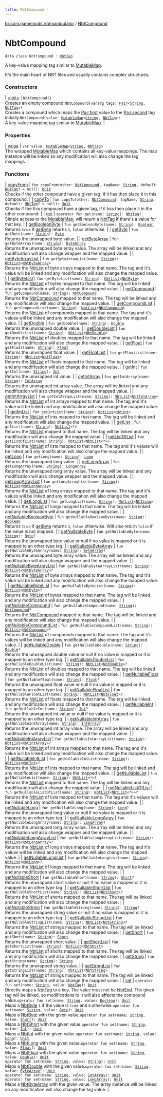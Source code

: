 ```yaml
---
title: NbtCompound - 
---
```


[br.com.gamemods.nbtmanipulator](../index.html) / [NbtCompound](./index.html)

# NbtCompound

`data class NbtCompound : `[`NbtTag`](../-nbt-tag.html)

A key-value mapping tag similar to [MutableMap](https://kotlinlang.org/api/latest/jvm/stdlib/kotlin.collections/-mutable-map/index.html).

It's the main heart of NBT files and usually contains complex structures.

### Constructors

| [&lt;init&gt;](-init-.html) | `NbtCompound()`<br>Creates an empty compound.`NbtCompound(vararg tags: `[`Pair`](https://kotlinlang.org/api/latest/jvm/stdlib/kotlin/-pair/index.html)`<`[`String`](https://kotlinlang.org/api/latest/jvm/stdlib/kotlin/-string/index.html)`, `[`NbtTag`](../-nbt-tag.html)`>)`<br>Creates a compound which maps the [Pair.first](https://kotlinlang.org/api/latest/jvm/stdlib/kotlin/-pair/first.html) value to the [Pair.second](https://kotlinlang.org/api/latest/jvm/stdlib/kotlin/-pair/second.html) tag initially.`NbtCompound(value: `[`MutableMap`](https://kotlinlang.org/api/latest/jvm/stdlib/kotlin.collections/-mutable-map/index.html)`<`[`String`](https://kotlinlang.org/api/latest/jvm/stdlib/kotlin/-string/index.html)`, `[`NbtTag`](../-nbt-tag.html)`>)`<br>A key-value mapping tag similar to [MutableMap](https://kotlinlang.org/api/latest/jvm/stdlib/kotlin.collections/-mutable-map/index.html). |

### Properties

| [value](value.html) | `var value: `[`MutableMap`](https://kotlinlang.org/api/latest/jvm/stdlib/kotlin.collections/-mutable-map/index.html)`<`[`String`](https://kotlinlang.org/api/latest/jvm/stdlib/kotlin/-string/index.html)`, `[`NbtTag`](../-nbt-tag.html)`>`<br>The wrapped [MutableMap](https://kotlinlang.org/api/latest/jvm/stdlib/kotlin.collections/-mutable-map/index.html) which contains all key-value mappings. The map instance will be linked so any modification will also change the tag mappings. |

### Functions

| [copyFrom](copy-from.html) | `fun copyFrom(other: `[`NbtCompound`](./index.html)`, tagName: `[`String`](https://kotlinlang.org/api/latest/jvm/stdlib/kotlin/-string/index.html)`, default: `[`NbtTag`](../-nbt-tag.html)`? = null): `[`Unit`](https://kotlinlang.org/api/latest/jvm/stdlib/kotlin/-unit/index.html)<br>Checks if the other compound have a given tag, if it has then place it in this compound. |
| [copyTo](copy-to.html) | `fun copyTo(other: `[`NbtCompound`](./index.html)`, tagName: `[`String`](https://kotlinlang.org/api/latest/jvm/stdlib/kotlin/-string/index.html)`, default: `[`NbtTag`](../-nbt-tag.html)`? = null): `[`Unit`](https://kotlinlang.org/api/latest/jvm/stdlib/kotlin/-unit/index.html)<br>Checks if the this compound have a given tag, if it has then place it in the other compound. |
| [get](get.html) | `operator fun get(name: `[`String`](https://kotlinlang.org/api/latest/jvm/stdlib/kotlin/-string/index.html)`): `[`NbtTag`](../-nbt-tag.html)`?`<br>Simple access to the [MutableMap](https://kotlinlang.org/api/latest/jvm/stdlib/kotlin.collections/-mutable-map/index.html), will return a [NbtTag](../-nbt-tag.html) if there's a value for that key. |
| [getBooleanByte](get-boolean-byte.html) | `fun getBooleanByte(name: `[`String`](https://kotlinlang.org/api/latest/jvm/stdlib/kotlin/-string/index.html)`): `[`Boolean`](https://kotlinlang.org/api/latest/jvm/stdlib/kotlin/-boolean/index.html)<br>Returns `true` if [getByte](get-byte.html) returns `1`, `false` otherwise. |
| [getByte](get-byte.html) | `fun getByte(name: `[`String`](https://kotlinlang.org/api/latest/jvm/stdlib/kotlin/-string/index.html)`): `[`Byte`](https://kotlinlang.org/api/latest/jvm/stdlib/kotlin/-byte/index.html)<br>Returns the unwrapped byte value. |
| [getByteArray](get-byte-array.html) | `fun getByteArray(name: `[`String`](https://kotlinlang.org/api/latest/jvm/stdlib/kotlin/-string/index.html)`): `[`ByteArray`](https://kotlinlang.org/api/latest/jvm/stdlib/kotlin/-byte-array/index.html)<br>Returns the unwrapped byte array value. The array will be linked and any modification will also change wrapper and the mapped value. |
| [getByteArrayList](get-byte-array-list.html) | `fun getByteArrayList(name: `[`String`](https://kotlinlang.org/api/latest/jvm/stdlib/kotlin/-string/index.html)`): `[`NbtList`](../-nbt-list/index.html)`<`[`NbtByteArray`](../-nbt-byte-array/index.html)`>`<br>Returns the [NbtList](../-nbt-list/index.html) of byte arrays mapped to that name. The tag and it's value will be linked and any modification will also change the mapped value. |
| [getByteList](get-byte-list.html) | `fun getByteList(name: `[`String`](https://kotlinlang.org/api/latest/jvm/stdlib/kotlin/-string/index.html)`): `[`NbtList`](../-nbt-list/index.html)`<`[`NbtByte`](../-nbt-byte/index.html)`>`<br>Returns the [NbtList](../-nbt-list/index.html) of bytes mapped to that name. The tag will be linked and any modification will also change the mapped value. |
| [getCompound](get-compound.html) | `fun getCompound(name: `[`String`](https://kotlinlang.org/api/latest/jvm/stdlib/kotlin/-string/index.html)`): `[`NbtCompound`](./index.html)<br>Returns the [NbtCompound](./index.html) mapped to that name. The tag will be linked and any modification will also change the mapped value. |
| [getCompoundList](get-compound-list.html) | `fun getCompoundList(name: `[`String`](https://kotlinlang.org/api/latest/jvm/stdlib/kotlin/-string/index.html)`): `[`NbtList`](../-nbt-list/index.html)`<`[`NbtCompound`](./index.html)`>`<br>Returns the [NbtList](../-nbt-list/index.html) of compounds mapped to that name. The tag and it's values will be linked and any modification will also change the mapped value. |
| [getDouble](get-double.html) | `fun getDouble(name: `[`String`](https://kotlinlang.org/api/latest/jvm/stdlib/kotlin/-string/index.html)`): `[`Double`](https://kotlinlang.org/api/latest/jvm/stdlib/kotlin/-double/index.html)<br>Returns the unwrapped double value. |
| [getDoubleList](get-double-list.html) | `fun getDoubleList(name: `[`String`](https://kotlinlang.org/api/latest/jvm/stdlib/kotlin/-string/index.html)`): `[`NbtList`](../-nbt-list/index.html)`<`[`NbtDouble`](../-nbt-double/index.html)`>`<br>Returns the [NbtList](../-nbt-list/index.html) of doubles mapped to that name. The tag will be linked and any modification will also change the mapped value. |
| [getFloat](get-float.html) | `fun getFloat(name: `[`String`](https://kotlinlang.org/api/latest/jvm/stdlib/kotlin/-string/index.html)`): `[`Float`](https://kotlinlang.org/api/latest/jvm/stdlib/kotlin/-float/index.html)<br>Returns the unwrapped float value. |
| [getFloatList](get-float-list.html) | `fun getFloatList(name: `[`String`](https://kotlinlang.org/api/latest/jvm/stdlib/kotlin/-string/index.html)`): `[`NbtList`](../-nbt-list/index.html)`<`[`NbtFloat`](../-nbt-float/index.html)`>`<br>Returns the [NbtList](../-nbt-list/index.html) of floats mapped to that name. The tag will be linked and any modification will also change the mapped value. |
| [getInt](get-int.html) | `fun getInt(name: `[`String`](https://kotlinlang.org/api/latest/jvm/stdlib/kotlin/-string/index.html)`): `[`Int`](https://kotlinlang.org/api/latest/jvm/stdlib/kotlin/-int/index.html)<br>Returns the unwrapped int value. |
| [getIntArray](get-int-array.html) | `fun getIntArray(name: `[`String`](https://kotlinlang.org/api/latest/jvm/stdlib/kotlin/-string/index.html)`): `[`IntArray`](https://kotlinlang.org/api/latest/jvm/stdlib/kotlin/-int-array/index.html)<br>Returns the unwrapped int array value. The array will be linked and any modification will also change wrapper and the mapped value. |
| [getIntArrayList](get-int-array-list.html) | `fun getIntArrayList(name: `[`String`](https://kotlinlang.org/api/latest/jvm/stdlib/kotlin/-string/index.html)`): `[`NbtList`](../-nbt-list/index.html)`<`[`NbtIntArray`](../-nbt-int-array/index.html)`>`<br>Returns the [NbtList](../-nbt-list/index.html) of int arrays mapped to that name. The tag and it's value will be linked and any modification will also change the mapped value. |
| [getIntList](get-int-list.html) | `fun getIntList(name: `[`String`](https://kotlinlang.org/api/latest/jvm/stdlib/kotlin/-string/index.html)`): `[`NbtList`](../-nbt-list/index.html)`<`[`NbtInt`](../-nbt-int/index.html)`>`<br>Returns the [NbtList](../-nbt-list/index.html) of ints mapped to that name. The tag will be linked and any modification will also change the mapped value. |
| [getList](get-list.html) | `fun getList(name: `[`String`](https://kotlinlang.org/api/latest/jvm/stdlib/kotlin/-string/index.html)`): `[`NbtList`](../-nbt-list/index.html)`<*>`<br>Returns the [NbtList](../-nbt-list/index.html) mapped to that name. The tag will be linked and any modification will also change the mapped value. |
| [getListOfList](get-list-of-list.html) | `fun getListOfList(name: `[`String`](https://kotlinlang.org/api/latest/jvm/stdlib/kotlin/-string/index.html)`): `[`NbtList`](../-nbt-list/index.html)`<`[`NbtList`](../-nbt-list/index.html)`<*>>`<br>Returns the [NbtList](../-nbt-list/index.html) of lists mapped to that name. The tag and it's values will be linked and any modification will also change the mapped value. |
| [getLong](get-long.html) | `fun getLong(name: `[`String`](https://kotlinlang.org/api/latest/jvm/stdlib/kotlin/-string/index.html)`): `[`Long`](https://kotlinlang.org/api/latest/jvm/stdlib/kotlin/-long/index.html)<br>Returns the unwrapped long value. |
| [getLongArray](get-long-array.html) | `fun getLongArray(name: `[`String`](https://kotlinlang.org/api/latest/jvm/stdlib/kotlin/-string/index.html)`): `[`LongArray`](https://kotlinlang.org/api/latest/jvm/stdlib/kotlin/-long-array/index.html)<br>Returns the unwrapped long array value. The array will be linked and any modification will also change wrapper and the mapped value. |
| [getLongArrayList](get-long-array-list.html) | `fun getLongArrayList(name: `[`String`](https://kotlinlang.org/api/latest/jvm/stdlib/kotlin/-string/index.html)`): `[`NbtList`](../-nbt-list/index.html)`<`[`NbtLongArray`](../-nbt-long-array/index.html)`>`<br>Returns the [NbtList](../-nbt-list/index.html) of long arrays mapped to that name. The tag and it's values will be linked and any modification will also change the mapped value. |
| [getLongList](get-long-list.html) | `fun getLongList(name: `[`String`](https://kotlinlang.org/api/latest/jvm/stdlib/kotlin/-string/index.html)`): `[`NbtList`](../-nbt-list/index.html)`<`[`NbtLong`](../-nbt-long/index.html)`>`<br>Returns the [NbtList](../-nbt-list/index.html) of longs mapped to that name. The tag will be linked and any modification will also change the mapped value. |
| [getNullableBooleanByte](get-nullable-boolean-byte.html) | `fun getNullableBooleanByte(name: `[`String`](https://kotlinlang.org/api/latest/jvm/stdlib/kotlin/-string/index.html)`): `[`Boolean`](https://kotlinlang.org/api/latest/jvm/stdlib/kotlin/-boolean/index.html)<br>Returns `true` if [getByte](get-byte.html) returns `1`, `false` otherwise. Will also return `false` if the value is not mapped. |
| [getNullableByte](get-nullable-byte.html) | `fun getNullableByte(name: `[`String`](https://kotlinlang.org/api/latest/jvm/stdlib/kotlin/-string/index.html)`): `[`Byte`](https://kotlinlang.org/api/latest/jvm/stdlib/kotlin/-byte/index.html)`?`<br>Returns the unwrapped byte value or null if no value is mapped or it is mapped to an other type tag. |
| [getNullableByteArray](get-nullable-byte-array.html) | `fun getNullableByteArray(name: `[`String`](https://kotlinlang.org/api/latest/jvm/stdlib/kotlin/-string/index.html)`): `[`ByteArray`](https://kotlinlang.org/api/latest/jvm/stdlib/kotlin/-byte-array/index.html)`?`<br>Returns the unwrapped byte array value. The array will be linked and any modification will also change wrapper and the mapped value. |
| [getNullableByteArrayList](get-nullable-byte-array-list.html) | `fun getNullableByteArrayList(name: `[`String`](https://kotlinlang.org/api/latest/jvm/stdlib/kotlin/-string/index.html)`): `[`NbtList`](../-nbt-list/index.html)`<`[`NbtByteArray`](../-nbt-byte-array/index.html)`>?`<br>Returns the [NbtList](../-nbt-list/index.html) of byte arrays mapped to that name. The tag and it's value will be linked and any modification will also change the mapped value. |
| [getNullableByteList](get-nullable-byte-list.html) | `fun getNullableByteList(name: `[`String`](https://kotlinlang.org/api/latest/jvm/stdlib/kotlin/-string/index.html)`): `[`NbtList`](../-nbt-list/index.html)`<`[`NbtByte`](../-nbt-byte/index.html)`>?`<br>Returns the [NbtList](../-nbt-list/index.html) of bytes mapped to that name. The tag will be linked and any modification will also change the mapped value. |
| [getNullableCompound](get-nullable-compound.html) | `fun getNullableCompound(name: `[`String`](https://kotlinlang.org/api/latest/jvm/stdlib/kotlin/-string/index.html)`): `[`NbtCompound`](./index.html)`?`<br>Returns the [NbtCompound](./index.html) mapped to that name. The tag will be linked and any modification will also change the mapped value. |
| [getNullableCompoundList](get-nullable-compound-list.html) | `fun getNullableCompoundList(name: `[`String`](https://kotlinlang.org/api/latest/jvm/stdlib/kotlin/-string/index.html)`): `[`NbtList`](../-nbt-list/index.html)`<`[`NbtCompound`](./index.html)`>?`<br>Returns the [NbtList](../-nbt-list/index.html) of compounds mapped to that name. The tag and it's values will be linked and any modification will also change the mapped value. |
| [getNullableDouble](get-nullable-double.html) | `fun getNullableDouble(name: `[`String`](https://kotlinlang.org/api/latest/jvm/stdlib/kotlin/-string/index.html)`): `[`Double`](https://kotlinlang.org/api/latest/jvm/stdlib/kotlin/-double/index.html)`?`<br>Returns the unwrapped double value or null if no value is mapped or it is mapped to an other type tag. |
| [getNullableDoubleList](get-nullable-double-list.html) | `fun getNullableDoubleList(name: `[`String`](https://kotlinlang.org/api/latest/jvm/stdlib/kotlin/-string/index.html)`): `[`NbtList`](../-nbt-list/index.html)`<`[`NbtDouble`](../-nbt-double/index.html)`>?`<br>Returns the [NbtList](../-nbt-list/index.html) of doubles mapped to that name. The tag will be linked and any modification will also change the mapped value. |
| [getNullableFloat](get-nullable-float.html) | `fun getNullableFloat(name: `[`String`](https://kotlinlang.org/api/latest/jvm/stdlib/kotlin/-string/index.html)`): `[`Float`](https://kotlinlang.org/api/latest/jvm/stdlib/kotlin/-float/index.html)`?`<br>Returns the unwrapped float value or null if no value is mapped or it is mapped to an other type tag. |
| [getNullableFloatList](get-nullable-float-list.html) | `fun getNullableFloatList(name: `[`String`](https://kotlinlang.org/api/latest/jvm/stdlib/kotlin/-string/index.html)`): `[`NbtList`](../-nbt-list/index.html)`<`[`NbtFloat`](../-nbt-float/index.html)`>?`<br>Returns the [NbtList](../-nbt-list/index.html) of floats mapped to that name. The tag will be linked and any modification will also change the mapped value. |
| [getNullableInt](get-nullable-int.html) | `fun getNullableInt(name: `[`String`](https://kotlinlang.org/api/latest/jvm/stdlib/kotlin/-string/index.html)`): `[`Int`](https://kotlinlang.org/api/latest/jvm/stdlib/kotlin/-int/index.html)`?`<br>Returns the unwrapped int value or null if no value is mapped or it is mapped to an other type tag. |
| [getNullableIntArray](get-nullable-int-array.html) | `fun getNullableIntArray(name: `[`String`](https://kotlinlang.org/api/latest/jvm/stdlib/kotlin/-string/index.html)`): `[`IntArray`](https://kotlinlang.org/api/latest/jvm/stdlib/kotlin/-int-array/index.html)`?`<br>Returns the unwrapped int array value. The array will be linked and any modification will also change wrapper and the mapped value. |
| [getNullableIntArrayList](get-nullable-int-array-list.html) | `fun getNullableIntArrayList(name: `[`String`](https://kotlinlang.org/api/latest/jvm/stdlib/kotlin/-string/index.html)`): `[`NbtList`](../-nbt-list/index.html)`<`[`NbtIntArray`](../-nbt-int-array/index.html)`>?`<br>Returns the [NbtList](../-nbt-list/index.html) of int arrays mapped to that name. The tag and it's value will be linked and any modification will also change the mapped value. |
| [getNullableIntList](get-nullable-int-list.html) | `fun getNullableIntList(name: `[`String`](https://kotlinlang.org/api/latest/jvm/stdlib/kotlin/-string/index.html)`): `[`NbtList`](../-nbt-list/index.html)`<`[`NbtInt`](../-nbt-int/index.html)`>?`<br>Returns the [NbtList](../-nbt-list/index.html) of ints mapped to that name. The tag will be linked and any modification will also change the mapped value. |
| [getNullableList](get-nullable-list.html) | `fun getNullableList(name: `[`String`](https://kotlinlang.org/api/latest/jvm/stdlib/kotlin/-string/index.html)`): `[`NbtList`](../-nbt-list/index.html)`<*>?`<br>Returns the [NbtList](../-nbt-list/index.html) mapped to that name. The tag will be linked and any modification will also change the mapped value. |
| [getNullableListOfList](get-nullable-list-of-list.html) | `fun getNullableListOfList(name: `[`String`](https://kotlinlang.org/api/latest/jvm/stdlib/kotlin/-string/index.html)`): `[`NbtList`](../-nbt-list/index.html)`<`[`NbtList`](../-nbt-list/index.html)`<*>>?`<br>Returns the [NbtList](../-nbt-list/index.html) of lists mapped to that name. The tag and it's values will be linked and any modification will also change the mapped value. |
| [getNullableLong](get-nullable-long.html) | `fun getNullableLong(name: `[`String`](https://kotlinlang.org/api/latest/jvm/stdlib/kotlin/-string/index.html)`): `[`Long`](https://kotlinlang.org/api/latest/jvm/stdlib/kotlin/-long/index.html)`?`<br>Returns the unwrapped long value or null if no value is mapped or it is mapped to an other type tag. |
| [getNullableLongArray](get-nullable-long-array.html) | `fun getNullableLongArray(name: `[`String`](https://kotlinlang.org/api/latest/jvm/stdlib/kotlin/-string/index.html)`): `[`LongArray`](https://kotlinlang.org/api/latest/jvm/stdlib/kotlin/-long-array/index.html)`?`<br>Returns the unwrapped long array value. The array will be linked and any modification will also change wrapper and the mapped value. |
| [getNullableLongArrayList](get-nullable-long-array-list.html) | `fun getNullableLongArrayList(name: `[`String`](https://kotlinlang.org/api/latest/jvm/stdlib/kotlin/-string/index.html)`): `[`NbtList`](../-nbt-list/index.html)`<`[`NbtLongArray`](../-nbt-long-array/index.html)`>?`<br>Returns the [NbtList](../-nbt-list/index.html) of long arrays mapped to that name. The tag and it's values will be linked and any modification will also change the mapped value. |
| [getNullableLongList](get-nullable-long-list.html) | `fun getNullableLongList(name: `[`String`](https://kotlinlang.org/api/latest/jvm/stdlib/kotlin/-string/index.html)`): `[`NbtList`](../-nbt-list/index.html)`<`[`NbtLong`](../-nbt-long/index.html)`>?`<br>Returns the [NbtList](../-nbt-list/index.html) of longs mapped to that name. The tag will be linked and any modification will also change the mapped value. |
| [getNullableShort](get-nullable-short.html) | `fun getNullableShort(name: `[`String`](https://kotlinlang.org/api/latest/jvm/stdlib/kotlin/-string/index.html)`): `[`Short`](https://kotlinlang.org/api/latest/jvm/stdlib/kotlin/-short/index.html)`?`<br>Returns the unwrapped short value or null if no value is mapped or it is mapped to an other type tag. |
| [getNullableShortList](get-nullable-short-list.html) | `fun getNullableShortList(name: `[`String`](https://kotlinlang.org/api/latest/jvm/stdlib/kotlin/-string/index.html)`): `[`NbtList`](../-nbt-list/index.html)`<`[`NbtShort`](../-nbt-short/index.html)`>?`<br>Returns the [NbtList](../-nbt-list/index.html) of shorts mapped to that name. The tag will be linked and any modification will also change the mapped value. |
| [getNullableString](get-nullable-string.html) | `fun getNullableString(name: `[`String`](https://kotlinlang.org/api/latest/jvm/stdlib/kotlin/-string/index.html)`): `[`String`](https://kotlinlang.org/api/latest/jvm/stdlib/kotlin/-string/index.html)`?`<br>Returns the unwrapped string value or null if no value is mapped or it is mapped to an other type tag. |
| [getNullableStringList](get-nullable-string-list.html) | `fun getNullableStringList(name: `[`String`](https://kotlinlang.org/api/latest/jvm/stdlib/kotlin/-string/index.html)`): `[`NbtList`](../-nbt-list/index.html)`<`[`NbtString`](../-nbt-string/index.html)`>?`<br>Returns the [NbtList](../-nbt-list/index.html) of strings mapped to that name. The tag will be linked and any modification will also change the mapped value. |
| [getShort](get-short.html) | `fun getShort(name: `[`String`](https://kotlinlang.org/api/latest/jvm/stdlib/kotlin/-string/index.html)`): `[`Short`](https://kotlinlang.org/api/latest/jvm/stdlib/kotlin/-short/index.html)<br>Returns the unwrapped short value. |
| [getShortList](get-short-list.html) | `fun getShortList(name: `[`String`](https://kotlinlang.org/api/latest/jvm/stdlib/kotlin/-string/index.html)`): `[`NbtList`](../-nbt-list/index.html)`<`[`NbtShort`](../-nbt-short/index.html)`>`<br>Returns the [NbtList](../-nbt-list/index.html) of shorts mapped to that name. The tag will be linked and any modification will also change the mapped value. |
| [getString](get-string.html) | `fun getString(name: `[`String`](https://kotlinlang.org/api/latest/jvm/stdlib/kotlin/-string/index.html)`): `[`String`](https://kotlinlang.org/api/latest/jvm/stdlib/kotlin/-string/index.html)<br>Returns the unwrapped string value. |
| [getStringList](get-string-list.html) | `fun getStringList(name: `[`String`](https://kotlinlang.org/api/latest/jvm/stdlib/kotlin/-string/index.html)`): `[`NbtList`](../-nbt-list/index.html)`<`[`NbtString`](../-nbt-string/index.html)`>`<br>Returns the [NbtList](../-nbt-list/index.html) of strings mapped to that name. The tag will be linked and any modification will also change the mapped value. |
| [set](set.html) | `operator fun set(name: `[`String`](https://kotlinlang.org/api/latest/jvm/stdlib/kotlin/-string/index.html)`, value: `[`NbtTag`](../-nbt-tag.html)`): `[`Unit`](https://kotlinlang.org/api/latest/jvm/stdlib/kotlin/-unit/index.html)<br>Directly maps a [NbtTag](../-nbt-tag.html) to a key. The value must not be [NbtEnd](../-nbt-end.html). The given tag will be linked, so modifications to it will also affects the compound value.`operator fun set(name: `[`String`](https://kotlinlang.org/api/latest/jvm/stdlib/kotlin/-string/index.html)`, value: `[`Boolean`](https://kotlinlang.org/api/latest/jvm/stdlib/kotlin/-boolean/index.html)`): `[`Unit`](https://kotlinlang.org/api/latest/jvm/stdlib/kotlin/-unit/index.html)<br>Maps a [NbtByte](../-nbt-byte/index.html) `1` if the value is `true` and `0` otherwise.`operator fun set(name: `[`String`](https://kotlinlang.org/api/latest/jvm/stdlib/kotlin/-string/index.html)`, value: `[`Byte`](https://kotlinlang.org/api/latest/jvm/stdlib/kotlin/-byte/index.html)`): `[`Unit`](https://kotlinlang.org/api/latest/jvm/stdlib/kotlin/-unit/index.html)<br>Maps a [NbtByte](../-nbt-byte/index.html) with the given value.`operator fun set(name: `[`String`](https://kotlinlang.org/api/latest/jvm/stdlib/kotlin/-string/index.html)`, value: `[`Short`](https://kotlinlang.org/api/latest/jvm/stdlib/kotlin/-short/index.html)`): `[`Unit`](https://kotlinlang.org/api/latest/jvm/stdlib/kotlin/-unit/index.html)<br>Maps a [NbtShort](../-nbt-short/index.html) with the given value.`operator fun set(name: `[`String`](https://kotlinlang.org/api/latest/jvm/stdlib/kotlin/-string/index.html)`, value: `[`Int`](https://kotlinlang.org/api/latest/jvm/stdlib/kotlin/-int/index.html)`): `[`Unit`](https://kotlinlang.org/api/latest/jvm/stdlib/kotlin/-unit/index.html)<br>Maps a [NbtInt](../-nbt-int/index.html) with the given value.`operator fun set(name: `[`String`](https://kotlinlang.org/api/latest/jvm/stdlib/kotlin/-string/index.html)`, value: `[`Long`](https://kotlinlang.org/api/latest/jvm/stdlib/kotlin/-long/index.html)`): `[`Unit`](https://kotlinlang.org/api/latest/jvm/stdlib/kotlin/-unit/index.html)<br>Maps a [NbtLong](../-nbt-long/index.html) with the given value.`operator fun set(name: `[`String`](https://kotlinlang.org/api/latest/jvm/stdlib/kotlin/-string/index.html)`, value: `[`Float`](https://kotlinlang.org/api/latest/jvm/stdlib/kotlin/-float/index.html)`): `[`Unit`](https://kotlinlang.org/api/latest/jvm/stdlib/kotlin/-unit/index.html)<br>Maps a [NbtFloat](../-nbt-float/index.html) with the given value.`operator fun set(name: `[`String`](https://kotlinlang.org/api/latest/jvm/stdlib/kotlin/-string/index.html)`, value: `[`Double`](https://kotlinlang.org/api/latest/jvm/stdlib/kotlin/-double/index.html)`): `[`Unit`](https://kotlinlang.org/api/latest/jvm/stdlib/kotlin/-unit/index.html)<br>`operator fun set(name: `[`String`](https://kotlinlang.org/api/latest/jvm/stdlib/kotlin/-string/index.html)`, value: `[`String`](https://kotlinlang.org/api/latest/jvm/stdlib/kotlin/-string/index.html)`): `[`Unit`](https://kotlinlang.org/api/latest/jvm/stdlib/kotlin/-unit/index.html)<br>Maps a [NbtDouble](../-nbt-double/index.html) with the given value.`operator fun set(name: `[`String`](https://kotlinlang.org/api/latest/jvm/stdlib/kotlin/-string/index.html)`, value: `[`ByteArray`](https://kotlinlang.org/api/latest/jvm/stdlib/kotlin/-byte-array/index.html)`): `[`Unit`](https://kotlinlang.org/api/latest/jvm/stdlib/kotlin/-unit/index.html)<br>`operator fun set(name: `[`String`](https://kotlinlang.org/api/latest/jvm/stdlib/kotlin/-string/index.html)`, value: `[`IntArray`](https://kotlinlang.org/api/latest/jvm/stdlib/kotlin/-int-array/index.html)`): `[`Unit`](https://kotlinlang.org/api/latest/jvm/stdlib/kotlin/-unit/index.html)<br>`operator fun set(name: `[`String`](https://kotlinlang.org/api/latest/jvm/stdlib/kotlin/-string/index.html)`, value: `[`LongArray`](https://kotlinlang.org/api/latest/jvm/stdlib/kotlin/-long-array/index.html)`): `[`Unit`](https://kotlinlang.org/api/latest/jvm/stdlib/kotlin/-unit/index.html)<br>Maps a [NbtByteArray](../-nbt-byte-array/index.html) with the given value. The array instance will be linked so any modification will also change the tag value. |

